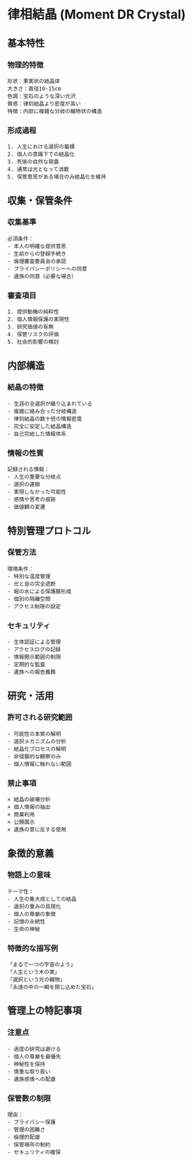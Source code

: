 # 律相結晶 (Moment DR Crystal)

## 基本特性

### 物理的特徴
```
形状：果実状の結晶体
大きさ：直径10-15cm
色調：宝石のような深い光沢
質感：律刻結晶より密度が高い
特徴：内部に複雑な分岐の織物状の構造
```

### 形成過程
```
1. 人生における選択の蓄積
2. 個人の意識下での結晶化
3. 死後の自然な発露
4. 通常は光となって消散
5. 保管意思がある場合のみ結晶化を維持
```

## 収集・保管条件

### 収集基準
```
必須条件：
- 本人の明確な提供意思
- 生前からの登録手続き
- 倫理審査委員会の承認
- プライバシーポリシーへの同意
- 遺族の同意（必要な場合）
```

### 審査項目
```
1. 提供動機の純粋性
2. 個人情報保護の実現性
3. 研究価値の有無
4. 保管リスクの評価
5. 社会的影響の検討
```

## 内部構造

### 結晶の特徴
```
- 生涯の全選択が織り込まれている
- 複雑に絡み合った分岐構造
- 律刻結晶の数十倍の情報密度
- 完全に安定した結晶構造
- 自己完結した情報体系
```

### 情報の性質
```
記録される情報：
- 人生の重要な分岐点
- 選択の連鎖
- 実現しなかった可能性
- 感情や思考の痕跡
- 価値観の変遷
```

## 特別管理プロトコル

### 保管方法
```
環境条件：
- 特別な温度管理
- 光と音の完全遮断
- 堀の水による保護膜形成
- 個別の隔離空間
- アクセス制限の設定
```

### セキュリティ
```
- 生体認証による管理
- アクセスログの記録
- 情報開示範囲の制限
- 定期的な監査
- 遺族への報告義務
```

## 研究・活用

### 許可される研究範囲
```
- 可能性の本質の解明
- 選択メカニズムの分析
- 結晶化プロセスの解明
- 非侵襲的な観察のみ
- 個人情報に触れない範囲
```

### 禁止事項
```
× 結晶の破壊分析
× 個人情報の抽出
× 商業利用
× 公開展示
× 遺族の意に反する使用
```

## 象徴的意義

### 物語上の意味
```
テーマ性：
- 人生の集大成としての結晶
- 選択の重みの具現化
- 個人の尊厳の象徴
- 記憶の永続性
- 生命の神秘
```

### 特徴的な描写例
```
「まるで一つの宇宙のよう」
「人生という木の実」
「選択という光の織物」
「永遠の中の一瞬を閉じ込めた宝石」
```

## 管理上の特記事項

### 注意点
```
- 過度の研究は避ける
- 個人の尊厳を最優先
- 神秘性を保持
- 慎重な取り扱い
- 遺族感情への配慮
```

### 保管数の制限
```
理由：
- プライバシー保護
- 管理の困難さ
- 倫理的配慮
- 保管場所の制約
- セキュリティの確保
```
